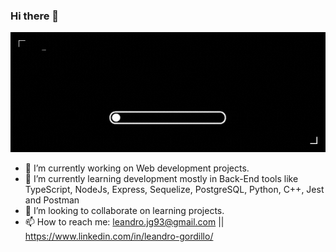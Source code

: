 ### Hi there 👋

![img](https://github.com/leandrojg/leandrojg/blob/Proyecto/src/readmeimg.gif?raw=true)

- 🔭 I’m currently working on Web development projects.
- 🌱 I’m currently learning development mostly in Back-End tools like TypeScript, NodeJs, Express, Sequelize, PostgreSQL, Python, C++, Jest and Postman
- 👯 I’m looking to collaborate on learning projects.
- 📫 How to reach me: leandro.jg93@gmail.com || https://www.linkedin.com/in/leandro-gordillo/
<!--
**leandrojg/Leandro** is a ✨ _special_ ✨ repository because its `README.md` (this file) appears on your GitHub profile.

Here are some ideas to get you started:

- 🔭 I’m currently working on Web development projects.
- 🌱 I’m currently learning development mostly in Back-End tools like TypeScript, NodeJs, Express, Sequelize, PostgreSQL, Python, C++, Jest and Postman
- 👯 I’m looking to collaborate on learning porjects.
- 📫 How to reach me: leandro.jg93@gmail.com || https://www.linkedin.com/in/leandro-gordillo/
- 😄 Pronouns: He/Him
-->

